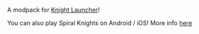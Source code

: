 A modpack for [Knight Launcher](https://github.com/lucas-allegri/KnightLauncher/releases)!

You can also play Spiral Knights on Android / iOS! More info [here](https://github.com/SirDank/Spiral-Knights-Mobile)
